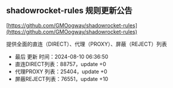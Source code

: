 ## shadowrocket-rules 规则更新公告

[https://github.com/GMOogway/shadowrocket-rules](https://github.com/GMOogway/shadowrocket-rules)

提供全面的直连（DIRECT）、代理（PROXY）、屏蔽（REJECT）列表
- 最后 更新 时间：2024-08-10 06:36:50
- 直连DIRECT列表：88757，update +0
- 代理PROXY 列表：25404，update +0
- 屏蔽REJECT列表：76551，update +10
